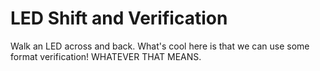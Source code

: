 # LED Shift and Verification

Walk an LED across and back. What's cool here is that we can use some format
verification! WHATEVER THAT MEANS.



